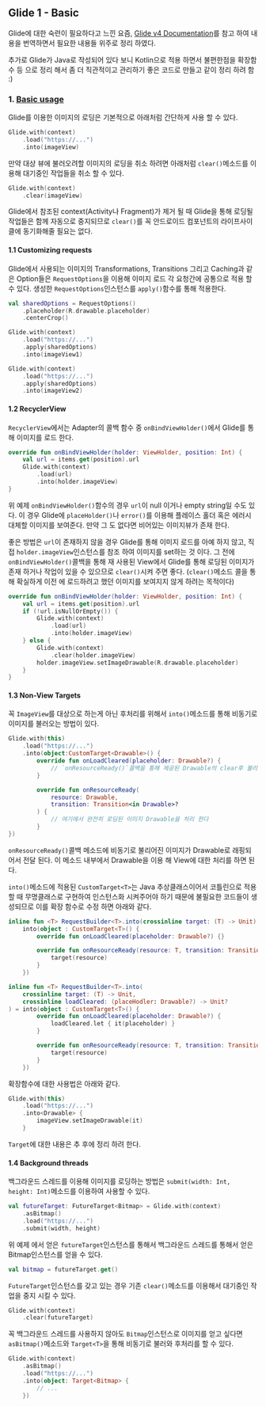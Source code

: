 ## Glide 1 - Basic

Glide에 대한 숙련이 필요하다고 느낀 요즘, [Glide v4 Documentation](https://bumptech.github.io/glide/)를 참고 하여 내용을 번역하면서 필요한 내용들 위주로 정리 하였다.

추가로 Glide가 Java로 작성되어 있다 보니 Kotlin으로 적용 하면서 불편한점을 확장함수 등 으로 정리 해서 좀 더 직관적이고 관리하기 좋은 코드로 만들고 같이 정리 하려 함 :) 

### 1. [Basic usage](https://bumptech.github.io/glide/doc/getting-started.html)

Glide를 이용한 이미지의 로딩은 기본적으로 아래처럼 간단하게 사용 할 수 있다. 

```kotlin
Glide.with(context)
    .load("https://...")
    .into(imageView)
```

만약 대상 뷰에 불러오려할 이미지의 로딩을 취소 하려면 아래처럼 `clear()`메소드를 이용해 대기중인 작업들을 취소 할 수 있다.

```kotlin
Glide.with(context)
    .clear(imageView)
```

Glide에서 참조된 context(Activity나 Fragment)가 제거 될 때 Glide을 통해 로딩될 작업들은 함께 자동으로 중지되므로 `clear()`를 꼭 안드로이드 컴포넌트의 라이프사이클에 동기화해줄 필요는 없다. 

#### 1.1 Customizing requests

Glide에서 사용되는 이미지의 Transformations, Transitions 그리고 Caching과 같은 Option들은 `RequestOptions`을 이용해 이미지 로드 각 요청간에 공통으로 적용 할 수 있다. 생성한 `RequestOptions`인스턴스를 `apply()`함수를 통해 적용한다.

```kotlin
val sharedOptions = RequestOptions()
    .placeholder(R.drawable.placeholder)
    .centerCrop()

Glide.with(context)
    .load("https://...")
    .apply(sharedOptions)
    .into(imageView1)

Glide.with(context)
    .load("https://...")
    .apply(sharedOptions)
    .into(imageView2)    
```

#### 1.2 RecyclerView

`RecyclerView`에서는 Adapter의 콜백 함수 중 `onBindViewHolder()`에서 Glide를 통해 이미지를 로드 한다. 

```kotlin
override fun onBindViewHolder(holder: ViewHolder, position: Int) {
    val url = items.get(position).url
    Glide.with(context)
        .load(url)
        .into(holder.imageView)
}
```

위 예제 `onBindViewHolder()`함수의 경우 `url`이 null 이거나 empty string일 수도 있다. 이 경우 Glide에 `placeHolder()`나 `error()`를 이용해 플레이스 홀더 혹은 에러시 대체할 이미지를 보여준다. 만약 그 도 없다면 비어있는 이미지뷰가 존재 한다. 

좋은 방법은 `url`이 존재하지 않을 경우 Glide를 통해 이미지 로드를 아예 하지 않고, 직접 `holder.imageView`인스턴스를 참조 하여 이미지를 set하는 것 이다. 그 전에 `onBindViewHolder()`콜백을 통해 재 사용된 View에서 Glide를 통해 로딩된 이미지가 존재 하거나 작업이 있을 수 있으므로 `clear()`시켜 주면 좋다. (`clear()`메소드 콜을 통해 확실하게 이전 에 로드하려고 했던 이미지를 보여지지 않게 하려는 목적이다)

```kotlin
override fun onBindViewHolder(holder: ViewHolder, position: Int) {
    val url = items.get(position).url
    if (!url.isNullOrEmpty()) {
        Glide.with(context)
            .load(url)
            .into(holder.imageView)
    } else {
        Glide.with(context)
            .clear(holder.imageView)
        holder.imageView.setImageDrawable(R.drawable.placeholder)
    }    
}
```

#### 1.3 Non-View Targets

꼭 `ImageView`를 대상으로 하는게 아닌 후처리를 위해서 `into()`메소드를 통해 비동기로 이미지를 불러오는 방법이 있다. 

```kotlin
Glide.with(this)
    .load("https://...")
    .into(object:CustomTarget<Drawable>() {
        override fun onLoadCleared(placeholder: Drawable?) {
            // `onResourceReady()`콜백을 통해 제공된 Drawable의 clear후 불리는 콜백
        }

        override fun onResourceReady(
            resource: Drawable,
            transition: Transition<in Drawable>?
        ) {
            // 여기에서 완전히 로딩된 이미지 Drawable을 처리 한다
        }
})
```

`onResourceReady()`콜백 메소드에 비동기로 불리어진 이미지가 Drawable로 래핑되어서 전달 된다. 이 메소드 내부에서 Drawable을 이용 해 View에 대한 처리를 하면 된다. 

`into()`메소드에 적용된 `CustomTarget<T>`는 Java 추상클래스이어서 코틀린으로 적용 할 때 무명클래스로 구현하여 인스턴스화 시켜주어야 하기 때문에 불필요한 코드들이 생성되므로 이를 확장 함수로 수정 하면 아래와 같다. 

```kotlin
inline fun <T> RequestBuilder<T>.into(crossinline target: (T) -> Unit) =
    into(object : CustomTarget<T>() {
        override fun onLoadCleared(placeholder: Drawable?) {}

        override fun onResourceReady(resource: T, transition: Transition<in T>?) {
            target(resource)
        }
    })

inline fun <T> RequestBuilder<T>.into(
    crossinline target: (T) -> Unit,
    crossinline loadCleared: (placeHodler: Drawable?) -> Unit?
) = into(object : CustomTarget<T>() {
        override fun onLoadCleared(placeholder: Drawable?) {
            loadCleared.let { it(placeholder) }
        }

        override fun onResourceReady(resource: T, transition: Transition<in T>?) {
            target(resource)
        }
    })
```

확장함수에 대한 사용법은 아래와 같다. 

```kotlin
Glide.with(this)
    .load("https://...")
    .into<Drawable> {
        imageView.setImageDrawable(it)
    }
```

`Target`에 대한 내용은 추 후에 정리 하려 한다. 

#### 1.4 Background threads

백그라운드 스레드를 이용해 이미지를 로딩하는 방법은 `submit(width: Int, height: Int)`메소드를 이용하여 사용할 수 있다. 

```kotlin
val futureTarget: FutureTarget<Bitmap> = Glide.with(context)
    .asBitmap()
    .load("https://...")
    .submit(width, height)
```

위 예제 에서 얻은 `futureTarget`인스턴스를 통해서 백그라운드 스레드를 통해서 얻은 Bitmap인스턴스를 얻을 수 있다. 

```kotlin
val bitmap = futureTarget.get()
```

`FutureTarget`인스턴스를 갖고 있는 경우 기존 `clear()`메소드를 이용해서 대기중인 작업을 중지 시킬 수 있다. 

```kotlin
Glide.with(context)
    .clear(futureTarget)
```

꼭 백그라운드 스레드를 사용하지 않아도 `Bitmap`인스턴스로 이미지를 얻고 싶다면 `asBitmap()`메소드와 `Target<T>`을 통해 비동기로 불러와 후처리를 할 수 있다. 

```kotlin
Glide.with(context)
    .asBitmap()
    .load("https://...")
    .into(object: Target<Bitmap> {
        // ... 
    })
```
